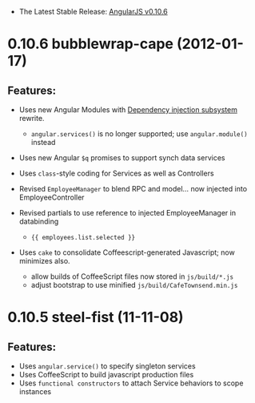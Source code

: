 - The Latest Stable Release: [AngularJS v0.10.6](https://github.com/angular/angular.js/zipball/v0.10.6)


<a name="0.10.6"></a>
# 0.10.6 bubblewrap-cape (2012-01-17) #

## Features:

- Uses new Angular Modules with [Dependency injection subsystem](http://docs-next.angularjs.org/guide/dev_guide.di) rewrite. 
  - `angular.services()` is no longer supported; use `angular.module()` instead
- Uses new Angular `$q` promises to support synch data services
- Uses `class`-style coding for Services as well as Controllers
- Revised `EmployeeManager` to blend RPC and model… now injected into EmployeeController
- Revised partials to use reference to injected EmployeeManager in databinding
  -  `{{ employees.list.selected }}`

- Uses `cake` to consolidate Coffeescript-generated Javascript; now minimizes also.
  -  allow builds of CoffeeScript files now stored in `js/build/*.js`
  -  adjust bootstrap to use minified `js/build/CafeTownsend.min.js`


<a name="0.10.5"></a>
# 0.10.5 steel-fist (11-11-08) #

## Features:

- Uses `angular.service()` to specify singleton services
- Uses CoffeeScript to build javascript production files
- Uses `functional constructors` to attach Service behaviors to scope instances
